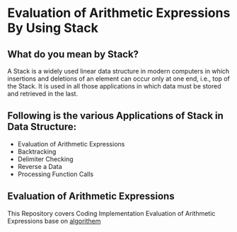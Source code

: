 # Evaluation of Arithmetic Expressions By Using Stack

## What do you mean by Stack?
A Stack is a widely used linear data structure in modern computers in which insertions and deletions of an element can occur only at one end, i.e., top of the Stack. It is used in all those applications in which data must be stored and retrieved in the last.

## Following is the various Applications of Stack in Data Structure:
* Evaluation of Arithmetic Expressions
* Backtracking
* Delimiter Checking
* Reverse a Data
* Processing Function Calls

## Evaluation of Arithmetic Expressions
This Repository covers Coding Implementation Evaluation of Arithmetic Expressions base on [algorithem]()
